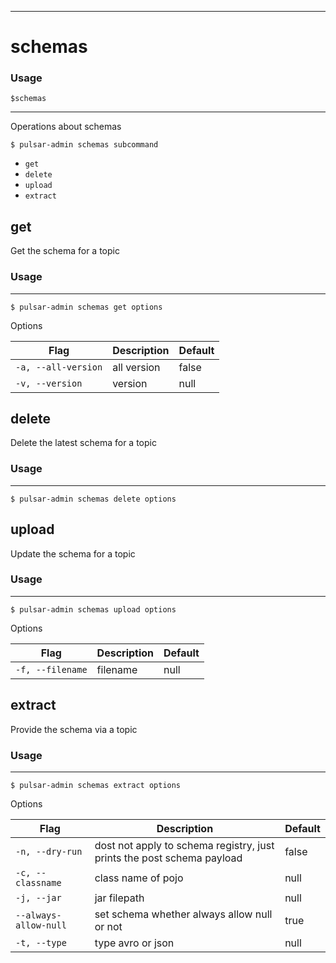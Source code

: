 ------------

# schemas

### Usage

`$schemas`

------------

Operations about schemas

```shell
$ pulsar-admin schemas subcommand
```

* `get`
* `delete`
* `upload`
* `extract`

## get

Get the schema for a topic

### Usage

------------

```shell
$ pulsar-admin schemas get options
```

Options

| Flag                | Description | Default |
|---------------------|-------------|---------|
| `-a, --all-version` | all version | false   |
| `-v, --version`     | version     | null    |

## delete

Delete the latest schema for a topic

### Usage

------------

```shell
$ pulsar-admin schemas delete options
```

## upload

Update the schema for a topic

### Usage

------------

```shell
$ pulsar-admin schemas upload options
```

Options

| Flag             | Description | Default |
|------------------|-------------|---------|
| `-f, --filename` | filename    | null    |

## extract

Provide the schema via a topic

### Usage

------------

```shell
$ pulsar-admin schemas extract options
```

Options

| Flag                  | Description                                                            | Default |
|-----------------------|------------------------------------------------------------------------|---------|
| `-n, --dry-run`       | dost not apply to schema registry, just prints the post schema payload | false   |
| `-c, --classname`     | class name of pojo                                                     | null    |
| `-j, --jar`           | jar filepath                                                           | null    |
| `--always-allow-null` | set schema whether always allow null or not                            | true    |
| `-t, --type`          | type avro or json                                                      | null    |

